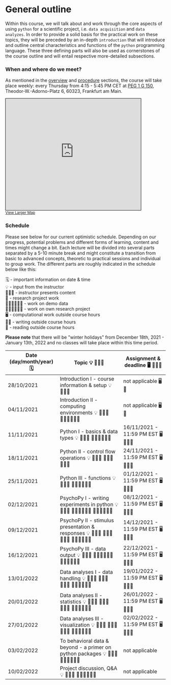 # General outline
Within this course, we will talk about and work through the core aspects of using `python` for a scientific project, i.e. `data acquisition` and `data analyzes`. 
In order to provide a solid basis for the practical work on these topics, they will be preceded by an in-depth `introduction` that will introduce and outline central characteristics and functions of the `python` programming language.
These three defining parts will also be used as cornerstones of the course outline and will entail respective more-detailed subsections.


### When and where do we meet?

As mentioned in the [overview]() and [procedure]() sections, the course will take place weekly: every Thursday from 4:15 - 5:45 PM CET at [PEG 1 G 150](https://qis.server.uni-frankfurt.de/qisserver/rds?state=verpublish&status=init&vmfile=no&moduleCall=webInfo&publishConfFile=webInfoRaum&publishSubDir=raum&keep=y&raum.rgid=6097), Theodor-W.-Adorno-Platz 6, 60323, Frankfurt am Main. 

<iframe width="425" height="350" frameborder="0" scrolling="no" marginheight="0" marginwidth="0" src="https://www.openstreetmap.org/export/embed.html?bbox=8.661464452743532%2C50.12589530933526%2C8.67423176765442%2C50.130778644149046&amp;layer=mapnik&amp;marker=50.12833703902714%2C8.667848110198975" style="border: 1px solid black"></iframe><br/><small><a href="https://www.openstreetmap.org/?mlat=50.12834&amp;mlon=8.66785#map=17/50.12834/8.66785">View Larger Map</a></small>

### Schedule

Please see below for our current optimistic schedule. Depending on our progress, potential problems and different forms of learning, content and times might change a bit. Each lecture will be divided into several parts separated by a 5-10 minute break and might constitute a transition from basic to advanced concepts, theoretic to practical sessions and individual to group work. The different parts are roughly indicated in the schedule below like this:

🗓 - important information on date & time  
💡 - input from the instructor  
👨🏻‍🏫 - instructor presents content  
🥼 - research project work  
🧑🏽‍💻🧑🏾‍💻 - work on demo data  
🧑🏿‍🔬👩🏻‍🔬 - work on own research project  
🖥️ - computational work outside course hours  
✍🏽 - writing outside course hours  
📖 - reading outside course hours  


**Please note** that there will be "winter holidays" from December 18th, 2021 - January 13th, 2022 and no classes will take place within this time period.  

| Date (day/month/year) 🗓         | Topic 💡 👨🏻‍🏫   | Assignment & deadline 🖥️ ✍🏽📖 |
|--------------|-----------|------------|
| 28/10/2021 | Introduction I - course information & setup 💡 👨🏻‍🏫  |  not applicable  🖥️ 📖     |
| 04/11/2021 | Introduction II - computing environments 💡 👨🏻‍🏫 🧑🏽‍💻🧑🏾‍💻 |  not applicable  🖥️ 📖 |
| 11/11/2021 | Python I - basics & data types 💡 👨🏻‍🏫 🧑🏽‍💻🧑🏾‍💻  |  16/11/2021 - 11:59 PM EST  🖥️ ✍🏽📖  |
| 18/11/2021 | Python II - control flow operations 💡 👨🏻‍🏫 🧑🏽‍💻🧑🏾‍💻  |  24/11/2021 - 11:59 PM EST 🖥️ ✍🏽📖     |
| 25/11/2021 | Python III - functions 💡 👨🏻‍🏫 🧑🏽‍💻🧑🏾‍💻  |  01/12/2021 - 11:59 PM EST  🖥️ ✍🏽📖  |
| 02/12/2021 | PsychoPy I - writing experiments in python 💡 👨🏻‍🏫 🧑🏽‍💻🧑🏾‍💻 🧑🏿‍🔬👩🏻‍🔬 |  08/12/2021 - 11:59 PM EST  🖥️ ✍🏽📖   |
| 09/12/2021 | PsychoPy II - stimulus presentation & responses 💡 👨🏻‍🏫 🧑🏽‍💻🧑🏾‍💻 🧑🏿‍🔬👩🏻‍🔬   |  14/12/2021 - 11:59 PM EST 🖥️ ✍🏽📖 |
| 16/12/2021 | PsychoPy III - data output 💡 👨🏻‍🏫 🧑🏽‍💻🧑🏾‍💻 🧑🏿‍🔬👩🏻‍🔬  |  22/12/2021 - 11:59 PM EST 🖥️ ✍🏽📖 |
| 13/01/2022 | Data analyses I - data handling 💡 👨🏻‍🏫 🧑🏽‍💻🧑🏾‍💻 🧑🏿‍🔬👩🏻‍🔬  | 19/01/2022 - 11:59 PM EST 🖥️ ✍🏽📖 |
| 20/01/2022 | Data analyses II - statistics 💡 👨🏻‍🏫 🧑🏽‍💻🧑🏾‍💻 🧑🏿‍🔬👩🏻‍🔬  | 26/01/2022 - 11:59 PM EST  🖥️ ✍🏽📖 |
| 27/01/2022 | Data analyses III - visualization 💡 👨🏻‍🏫 🧑🏽‍💻🧑🏾‍💻 🧑🏿‍🔬👩🏻‍🔬  | 02/02/2022 - 11:59 PM EST 🖥️ ✍🏽📖 |
| 03/02/2022 | To behavioral data & beyond - a primer on python packages 💡 👨🏻‍🏫 🧑🏽‍💻🧑🏾‍💻  | not applicable       |
| 10/02/2022 | Project discussion, Q&A 💡 👨🏻‍🏫 🧑🏽‍💻🧑🏾‍💻  |  not applicable      |
